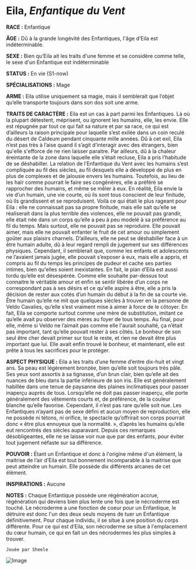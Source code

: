 # Eila, *Enfantique du Vent*

**RACE :** Enfantique

**ÂGE :** Dû à la grande longévité des Enfantiques, l'âge d’Eila est indéterminable. 

**SEXE :** Bien qu’Eila ait les traits d'une femme et se considère comme telle, le sexe d'un Enfantique est indéterminable

**STATUS :** En vie (S1-now)

**SPÉCIALISATIONS :** Mage

**ARME :** Eila utilise uniquement sa magie, mais il semblerait que l’objet qu’elle transporte toujours dans son dos soit une arme.

**TRAITS DE CARACTÈRE :** Eila est un cas à part parmi les Enfantiques. Là où la plupart détestent, méprisent, ou ignorent les humains, elle, les envie. Elle est répugnée par tout ce qui fait sa nature et par sa race, ce qui est d’ailleurs la raison principale pour laquelle s’est exilée dans un coin reculé du désert de Caldeum pendant cinquante mille années. Dû à cet exil, Eila n’est pas très à l’aise quand il s’agit d’interagir avec des étrangers, bien qu'elle s'efforce de ne rien laisser paraitre. Par ailleurs, dû à la chaleur éreintante de la zone dans laquelle elle s’était recluse, Eila a pris l’habitude de se déshabiller. La relation de l’Enfantique du Vent avec les humains s’est compliquée au fil des siècles, au fil desquels elle a développé de plus en plus de complexes et de jalousie envers les humains. Toutefois, au lieu de les haïr comme pourrait le faire ses congénères, elle a préféré se rapprocher des humains, et même se mêler à eux. En réalité, Eila envie la vie d’un humain, une vie courte, où ils sont tous conscient de leur finitude, où ils grandissent et se reproduisent. Voilà ce qui était le plus rageant pour Eila : elle ne connaissait pas sa propre finitude, mais elle sait qu’elle se réaliserait dans la plus terrible des violences, elle ne pouvait pas grandir, elle était née dans un corps qu’elle a peu à peu modelé à sa préférence au fil du temps. Mais surtout, elle ne pouvait pas se reproduire. Elle pouvait aimer, mais elle ne pouvait enfanter le fruit de cet amour ou simplement goûter aux plaisirs charnels. D’ailleurs, elle ne peut se déshabiller face à un être humain adulte, dû à leur regard rempli de jugement sur ses différences physiques. Cependant, il semblerait que, comme les enfants et adolescents ne l’avaient jamais jugée, elle pouvait s’exposer à eux, mais elle a appris, et compris au fil du temps les principes de pudeur et cache ses parties intimes, bien qu'elles soient inexistantes. En fait, le plan d’Eila est aussi tordu qu’elle est désespérée. Comme elle souhaite par-dessus tout connaitre le véritable amour et enfin se sentir libérée d’un corps ne correspondant pas à ses désirs et ce qu'elle aspire à être, elle a pris la décision de rester aux cotés d’un humain du début à la fin de sa courte vie. Être humain qu’elle ne mit que quelques siècles à trouver en la personne de Veldo Cavalies, qu’elle s’est vraiment mise à aimer à force de le côtoyer. En fait, Eila se comporte surtout comme une mère de substitution, imitant ce qu’elle avait pu observer des mères au foyer de tous temps. Au final, pour elle, même si Veldo ne l’aimait pas comme elle l'aurait souhaité, ça n’était pas important, tant qu’elle pouvait rester à ses côtés. Le bonheur de son seul être cher devait primer sur tout le reste, et rien ne devait être plus important que lui. Elle avait enfin trouvé le bonheur, et maintenant, elle est prête à tous les sacrifices pour le protéger.

**ASPECT PHYSIQUE :** Eila a les traits d’une femme d’entre dix-huit et vingt ans. Sa peau est légèrement bronzée, bien qu’elle soit toujours très pâle. Ses yeux sont assortis à sa tignasse, d’un brun clair, bien qu’elle ait des nuances de bleu dans la partie inférieure de son iris. Elle est généralement habillée dans une tenue de paysanne des plaines inclimatiques pour passer inaperçu auprès de tous. Lorsqu’elle ne doit pas passer inaperçu, elle porte généralement des vêtements courts et, de préférence, de la couleur blanche qu’elle favorise. Cependant, il n’est pas rare qu’elle soit nue. Les Enfantiques n’ayant pas de sexe défini et aucun moyen de reproduction, elle ne possède ni tétons, ni orifice, le spectacle qu’offrirait son corps pourrait donc « être plus ennuyeux que la normalité. », d’après les humains qu’elle eut rencontrés des siècles auparavant. Depuis ces remarques désobligeantes, elle ne se laisse voir nue que par des enfants, pour éviter tout jugement néfaste sur sa différence. 

**POUVOIR :** Étant un Enfantique et donc à l'origine même d'un élément, la maitrise de l’air d’Eila est tout bonnement incomparable à la maitrise que peut atteindre un humain. Elle possède dix différents arcanes de cet élément. 

**INSPIRATIONS :** Aucune

**NOTES :** Chaque Enfantique possède une régénération accrue, régénération qui deviens bien plus lente une fois que le nécroderme est touché. Le nécroderme a une fonction de coeur pour un Enfantique, le détruire est donc l'un des deux seuls moyens de tuer un Enfantique définitivement. Pour chaque individu, il se situe à une position du corps différente. Pour ce qui est d’Eila, son nécroderme se situe à l'emplacement du cœur humain, ce qui en fait un des nécrodermes les plus simples à trouver.

`Jouée par Sheele`

![Image](https://share.alkanife.fr/bna.png)


